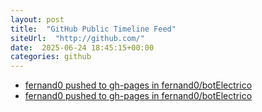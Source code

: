 ```yaml
---
layout: post
title:  "GitHub Public Timeline Feed"
siteUrl:  "http://github.com/"
date:  2025-06-24 18:45:15+00:00
categories: github
---
```

*  [fernand0 pushed to gh-pages in fernand0/botElectrico](https://github.com/fernand0/botElectrico/compare/0d2441199a...d1946308c1)
*  [fernand0 pushed to gh-pages in fernand0/botElectrico](https://github.com/fernand0/botElectrico/compare/eafc03ebab...4dc703a1ce)
